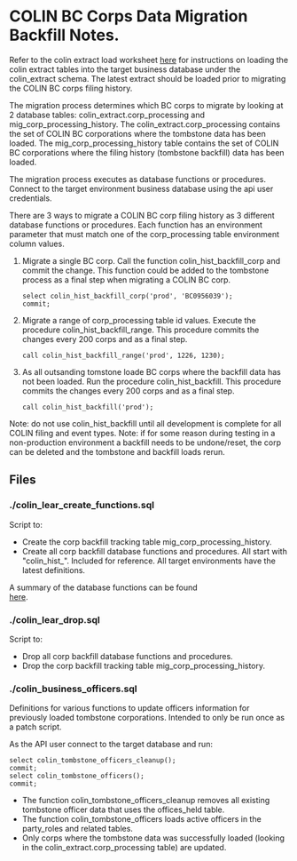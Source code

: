# COLIN BC Corps Data Migration Backfill Notes.
Refer to the colin extract load worksheet 
[here](https://docs.google.com/spreadsheets/d/1MrhqyxPkFH6WV-KL16DVEx9s4bS1zK2j/edit?gid=816814136#gid=816814136) for instructions on loading the colin extract tables into the target business database under the colin_extract schema. The latest extract should be loaded prior to migrating the COLIN BC corps filing history.

The migration process determines which BC corps to migrate by looking at 2 database tables: colin_extract.corp_processing and mig_corp_processing_history.
The colin_extract.corp_processing contains the set of COLIN BC corporations where the tombstone data has been loaded.
The mig_corp_processing_history table contains the set of COLIN BC corporations where the filing history (tombstone backfill) data has been loaded.

The migration process executes as database functions or procedures. Connect to the target environment business database using the api user credentials.

There are 3 ways to migrate a COLIN BC corp filing history as 3 different database functions or procedures. Each function has an environment parameter that must match one of the corp_processing table environment column values.


1. Migrate a single BC corp. Call the function colin_hist_backfill_corp and commit the change. This function could be added to the tombstone process as a final step when migrating a  COLIN BC corp.
    ```
    select colin_hist_backfill_corp('prod', 'BC0956039');
    commit;
    
    ```
1. Migrate a range of corp_processing table id values. Execute the procedure colin_hist_backfill_range. This procedure commits the changes every 200 corps and as a final step.
    ```
    call colin_hist_backfill_range('prod', 1226, 1230);
    ```
1. As all outsanding tomstone loade BC corps where the backfill data has not been loaded. Run the procedure colin_hist_backfill. This procedure commits the changes every 200 corps and as a final step.
    ```
    call colin_hist_backfill('prod');
    ```
Note: do not use colin_hist_backfill until all development is complete for all COLIN filing and event types.
Note: if for some reason during testing in a non-production environment a backfill needs to be undone/reset, the corp can be deleted and the tombstone and backfill loads rerun.

## Files
### ./colin_lear_create_functions.sql
Script to:
- Create the corp backfill tracking table mig_corp_processing_history.
- Create all corp backfill database functions and procedures. All start with "colin_hist_".
Included for reference. All target environments have the latest definitions. 

A summary of the database functions can be found  
[here](https://docs.google.com/spreadsheets/d/1MrhqyxPkFH6WV-KL16DVEx9s4bS1zK2j/edit?gid=961769119#gid=961769119).

### ./colin_lear_drop.sql
Script to:
- Drop all corp backfill database functions and procedures.
- Drop the corp backfill tracking table mig_corp_processing_history.

### ./colin_business_officers.sql
Definitions for various functions to update officers information for previously loaded tombstone corporations. Intended to only be run once as a patch script.

As the API user connect to the target database and run:
```
select colin_tombstone_officers_cleanup();
commit;
select colin_tombstone_officers();
commit;
```

- The function colin_tombstone_officers_cleanup removes all existing tombstone officer data that uses the offices_held table.
- The function colin_tombstone_officers loads active officers in the party_roles and related tables.
- Only corps where the tombstone data was successfully loaded (looking in the colin_extract.corp_processing table) are updated.

